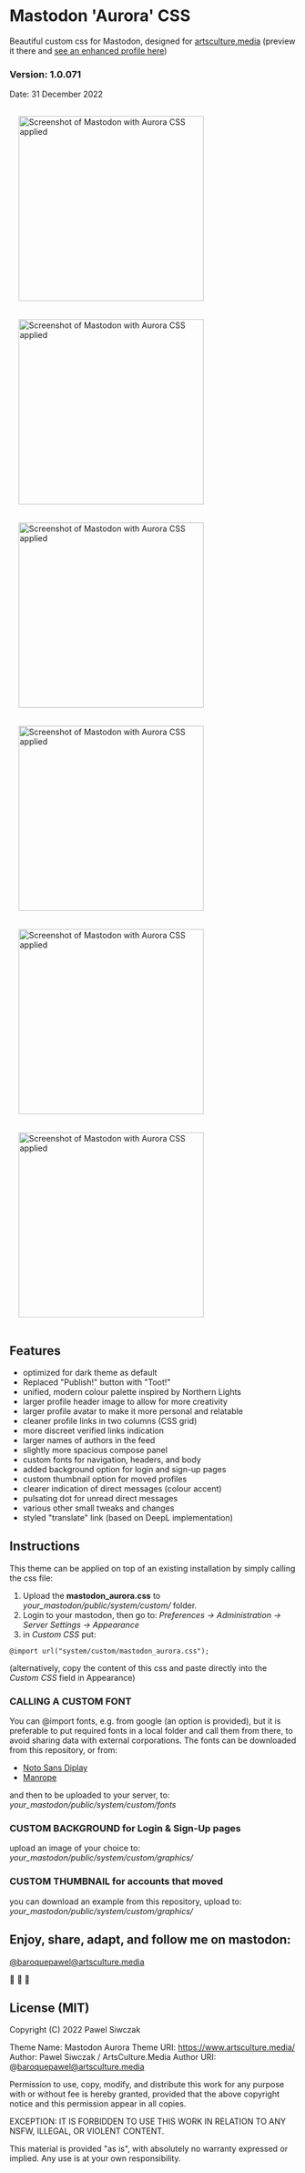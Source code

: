 # Mastodon 'Aurora' CSS
Beautiful custom css for Mastodon, designed for [artsculture.media](https://talk.artsculture.media/public) (preview it there and [see an enhanced profile here](https://talk.artsculture.media/@baroquepawel))
### Version: 1.0.071
Date: 31 December 2022

<img src="https://cdn.bach.club/sdg/Mastodon/Aurora/mastodon_aurora_css_Timeline2.webp" width="325px" height="auto"  title="Timeline | Mastodon Aurora CSS" alt="Screenshot of Mastodon with Aurora CSS applied" style="padding:1rem;"><img src="https://cdn.bach.club/sdg/Mastodon/Aurora/mastodon_aurora_css_About.webp" width="325px" height="auto"  title="About the instance | Mastodon Aurora CSS" alt="Screenshot of Mastodon with Aurora CSS applied" style="padding:1rem;"><img src="https://cdn.bach.club/sdg/Mastodon/Aurora/mastodon_aurora_css_DM.webp" width="325px" height="auto"  title="Direct messages | Mastodon Aurora CSS" alt="Screenshot of Mastodon with Aurora CSS applied" style="padding:1rem;"><img src="https://cdn.bach.club/sdg/Mastodon/Aurora/mastodon_aurora_css_Moved.webp" width="325px" height="auto"  title="Profile moved | Mastodon Aurora CSS" alt="Screenshot of Mastodon with Aurora CSS applied" style="padding:1rem;"><img src="https://cdn.bach.club/sdg/Mastodon/Aurora/mastodon_aurora_css_Profile.webp" width="325px" height="auto"  title="Profile | Mastodon Aurora CSS" alt="Screenshot of Mastodon with Aurora CSS applied" style="padding:1rem;"><img src="https://cdn.bach.club/sdg/Mastodon/Aurora/mastodon_aurora_css_SignUp.webp" width="325px" height="auto"  title="Sign-up page | Mastodon Aurora CSS" alt="Screenshot of Mastodon with Aurora CSS applied" style="padding:1rem;">


## Features

- optimized for dark theme as default
- Replaced "Publish!" button with "Toot!"
- unified, modern colour palette inspired by Northern Lights
- larger profile header image to allow for more creativity
- larger profile avatar to make it more personal and relatable
- cleaner profile links in two columns (CSS grid)
- more discreet verified links indication
- larger names of authors in the feed
- slightly more spacious compose panel
- custom fonts for navigation, headers, and body
- added background option for login and sign-up pages
- custom thumbnail option for moved profiles
- clearer indication of direct messages (colour accent) 
- pulsating dot for unread direct messages
- various other small tweaks and changes
- styled "translate" link (based on DeepL implementation)


## Instructions

This theme can be applied on top of an existing installation by simply calling the css file:

1. Upload the **mastodon_aurora.css** to _your_mastodon/public/system/custom/_ folder.
2. Login to your mastodon, then go to: _Preferences -> Administration -> Server Settings -> Appearance_
3. in _Custom CSS_ put:

`@import url("system/custom/mastodon_aurora.css");`


(alternatively, copy the content of this css and paste directly into the _Custom CSS_ field in Appearance)


### CALLING A CUSTOM FONT

You can @import fonts, e.g. from google (an option is provided), but it is preferable to put required fonts in a local folder and call them from there, to avoid sharing data with external corporations. 
The fonts can be downloaded from this repository, or from: 

- [Noto Sans Diplay](https://fonts.google.com/noto/specimen/Noto+Sans+Display)
- [Manrope](https://fonts.google.com/specimen/Manrope?query=manrope)

and then to be uploaded to your server, to: _your_mastodon/public/system/custom/fonts_


### CUSTOM BACKGROUND for Login & Sign-Up pages
upload an image of your choice to: _your_mastodon/public/system/custom/graphics/_

### CUSTOM THUMBNAIL for accounts that moved
you can download an example from this repository, upload to: _your_mastodon/public/system/custom/graphics/_


## Enjoy, share, adapt, and follow me on mastodon: 
[@baroquepawel@artsculture.media](https://talk.artsculture.media/@baroquepawel)

🎵 🎹 🐘


## License (MIT)

Copyright (C) 2022 Pawel Siwczak

Theme Name: Mastodon Aurora
Theme URI: https://www.artsculture.media/
Author: Pawel Siwczak / ArtsCulture.Media
Author URI: @baroquepawel@artsculture.media

Permission to use, copy, modify, and distribute this work 
for any purpose with or without fee is hereby granted,
provided that the above copyright notice and 
this permission appear in all copies. 

EXCEPTION: IT IS FORBIDDEN TO USE THIS WORK IN RELATION TO 
ANY NSFW, ILLEGAL, OR VIOLENT CONTENT.

This material is provided "as is", with absolutely no warranty 
expressed or implied. Any use is at your own responsibility.


